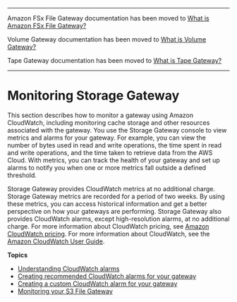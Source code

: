 --------

Amazon FSx File Gateway documentation has been moved to [What is Amazon FSx File Gateway?](https://docs.aws.amazon.com/filegateway/latest/filefsxw/WhatIsStorageGateway.html)

Volume Gateway documentation has been moved to [What is Volume Gateway?](https://docs.aws.amazon.com/storagegateway/latest/vgw/WhatIsStorageGateway.html)

Tape Gateway documentation has been moved to [What is Tape Gateway?](https://docs.aws.amazon.com/storagegateway/latest/tgw/WhatIsStorageGateway.html)

--------

# Monitoring Storage Gateway<a name="Main_monitoring-gateways-common"></a>

This section describes how to monitor a gateway using Amazon CloudWatch, including monitoring cache storage and other resources associated with the gateway\. You use the Storage Gateway console to view metrics and alarms for your gateway\. For example, you can view the number of bytes used in read and write operations, the time spent in read and write operations, and the time taken to retrieve data from the AWS Cloud\. With metrics, you can track the health of your gateway and set up alarms to notify you when one or more metrics fall outside a defined threshold\.

Storage Gateway provides CloudWatch metrics at no additional charge\. Storage Gateway metrics are recorded for a period of two weeks\. By using these metrics, you can access historical information and get a better perspective on how your gateways are performing\. Storage Gateway also provides CloudWatch alarms, except high\-resolution alarms, at no additional charge\. For more information about CloudWatch pricing, see [Amazon CloudWatch pricing](http://aws.amazon.com/cloudwatch/pricing/)\. For more information about CloudWatch, see the [Amazon CloudWatch User Guide](https://docs.aws.amazon.com/AmazonCloudWatch/latest/monitoring/WhatIsCloudWatch.html)\.

**Topics**
+ [Understanding CloudWatch alarms](cloudwatch-alarms.md)
+ [Creating recommended CloudWatch alarms for your gateway](cloudwatch-alarms-create-recommended.md)
+ [Creating a custom CloudWatch alarm for your gateway](cloudwatch-alarms-create-alarm.md)
+ [Monitoring your S3 File Gateway](monitoring-file-gateway.md)